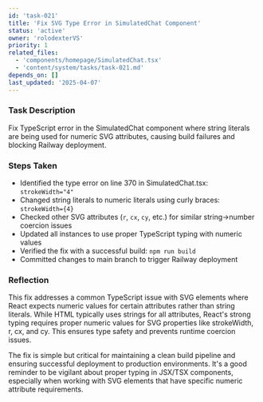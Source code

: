 ```yaml
---
id: 'task-021'
title: 'Fix SVG Type Error in SimulatedChat Component'
status: 'active'
owner: 'rolodexterVS'
priority: 1
related_files:
  - 'components/homepage/SimulatedChat.tsx'
  - 'content/system/tasks/task-021.md'
depends_on: []
last_updated: '2025-04-07'
---
```


### Task Description

Fix TypeScript error in the SimulatedChat component where string literals are being used for numeric SVG attributes, causing build failures and blocking Railway deployment.

### Steps Taken

- Identified the type error on line 370 in SimulatedChat.tsx: `strokeWidth="4"`
- Changed string literals to numeric literals using curly braces: `strokeWidth={4}`
- Checked other SVG attributes (`r`, `cx`, `cy`, etc.) for similar string→number coercion issues
- Updated all instances to use proper TypeScript typing with numeric values
- Verified the fix with a successful build: `npm run build`
- Committed changes to main branch to trigger Railway deployment

### Reflection

This fix addresses a common TypeScript issue with SVG elements where React expects numeric values for certain attributes rather than string literals. While HTML typically uses strings for all attributes, React's strong typing requires proper numeric values for SVG properties like strokeWidth, r, cx, and cy. This ensures type safety and prevents runtime coercion issues.

The fix is simple but critical for maintaining a clean build pipeline and ensuring successful deployment to production environments. It's a good reminder to be vigilant about proper typing in JSX/TSX components, especially when working with SVG elements that have specific numeric attribute requirements.
